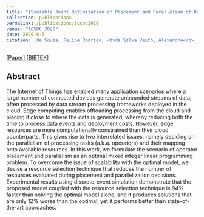 ```yaml
---
title: "[Scalable Joint Optimization of Placement and Parallelism of Data Stream Processing Applications on Cloud-Edge Infrastructure]()"
collection: publications
permalink: /publications/icsoc2020
venue: "ICSOC 2020"
date: 2020-8-6
citation: 'de Souza, Felipe Rodrigo; <b>da Silva Veith, Alexandre</b>; de Assunção, Marcos Dias; Caron, Eddy'
---
```

[[Paper]](http://aveith.github.io/files/icsoc2020.pdf) [[BIBTEX]](http://aveith.github.io/files/icsoc2020.bib)



## Abstract
The Internet of Things has enabled many application scenarios where a large number of connected devices generate unbounded streams of data, often processed by data stream processing frameworks deployed in the cloud. Edge computing enables offloading processing from the cloud and placing it close to where the data is generated, whereby reducing both the time to process data events and deployment costs. However, edge resources are more computationally constrained than their cloud counterparts. This gives rise to two interrelated issues, namely deciding on the parallelism of processing tasks (a.k.a. operators) and their mapping onto available resources. In this work, we formulate the scenario of operator placement and parallelism as an optimal mixed integer linear programming problem. To overcome the issue of scalability with the optimal model, we devise a resource selection technique that reduces the number of resources evaluated during placement and parallelization decisions. Experimental results using discrete-event simulation demonstrate that the proposed model coupled with the resource selection technique is 94% faster than solving the optimal model alone, and it produces solutions that are only 12% worse than the optimal, yet it performs better than state-of-the-art approaches.



